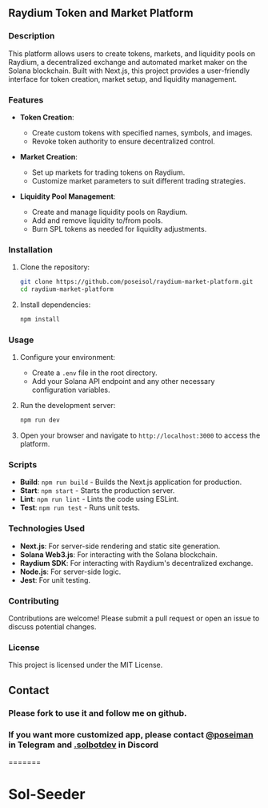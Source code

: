 
## Raydium Token and Market Platform

### Description

This platform allows users to create tokens, markets, and liquidity pools on Raydium, a decentralized exchange and automated market maker on the Solana blockchain. Built with Next.js, this project provides a user-friendly interface for token creation, market setup, and liquidity management.

### Features

- **Token Creation**:
  - Create custom tokens with specified names, symbols, and images.
  - Revoke token authority to ensure decentralized control.

- **Market Creation**:
  - Set up markets for trading tokens on Raydium.
  - Customize market parameters to suit different trading strategies.

- **Liquidity Pool Management**:
  - Create and manage liquidity pools on Raydium.
  - Add and remove liquidity to/from pools.
  - Burn SPL tokens as needed for liquidity adjustments.

### Installation

1. Clone the repository:
    ```bash
    git clone https://github.com/poseisol/raydium-market-platform.git
    cd raydium-market-platform
    ```

2. Install dependencies:
    ```bash
    npm install
    ```

### Usage

1. Configure your environment:
    - Create a `.env` file in the root directory.
    - Add your Solana API endpoint and any other necessary configuration variables.

2. Run the development server:
    ```bash
    npm run dev
    ```

3. Open your browser and navigate to `http://localhost:3000` to access the platform.

### Scripts

- **Build**: `npm run build` - Builds the Next.js application for production.
- **Start**: `npm start` - Starts the production server.
- **Lint**: `npm run lint` - Lints the code using ESLint.
- **Test**: `npm run test` - Runs unit tests.

### Technologies Used

- **Next.js**: For server-side rendering and static site generation.
- **Solana Web3.js**: For interacting with the Solana blockchain.
- **Raydium SDK**: For interacting with Raydium's decentralized exchange.
- **Node.js**: For server-side logic.
- **Jest**: For unit testing.

### Contributing

Contributions are welcome! Please submit a pull request or open an issue to discuss potential changes.

### License

This project is licensed under the MIT License.

## Contact

### Please fork to use it and follow me on github.

### If you want more customized app, please contact [@poseiman](https://t.me/poseiman) in Telegram and [.solbotdev](https://discordapp.com/users/1074553493974691840) in Discord
=======
# Sol-Seeder

